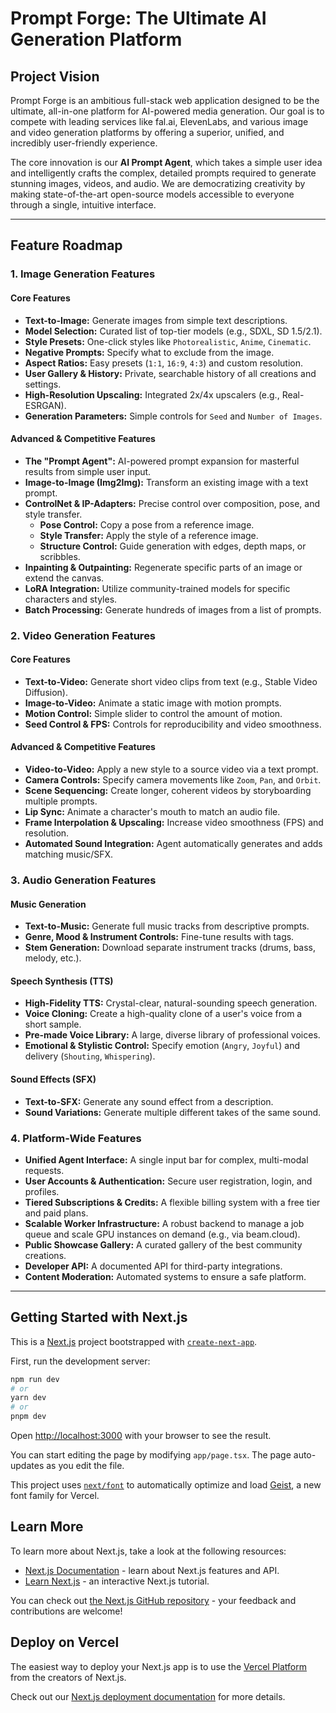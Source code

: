 # Prompt Forge: The Ultimate AI Generation Platform

## Project Vision

Prompt Forge is an ambitious full-stack web application designed to be the ultimate, all-in-one platform for AI-powered media generation. Our goal is to compete with leading services like fal.ai, ElevenLabs, and various image and video generation platforms by offering a superior, unified, and incredibly user-friendly experience.

The core innovation is our **AI Prompt Agent**, which takes a simple user idea and intelligently crafts the complex, detailed prompts required to generate stunning images, videos, and audio. We are democratizing creativity by making state-of-the-art open-source models accessible to everyone through a single, intuitive interface.

---

## Feature Roadmap

### 1. Image Generation Features

#### Core Features

- **Text-to-Image:** Generate images from simple text descriptions.
- **Model Selection:** Curated list of top-tier models (e.g., SDXL, SD 1.5/2.1).
- **Style Presets:** One-click styles like `Photorealistic`, `Anime`, `Cinematic`.
- **Negative Prompts:** Specify what to exclude from the image.
- **Aspect Ratios:** Easy presets (`1:1`, `16:9`, `4:3`) and custom resolution.
- **User Gallery & History:** Private, searchable history of all creations and settings.
- **High-Resolution Upscaling:** Integrated 2x/4x upscalers (e.g., Real-ESRGAN).
- **Generation Parameters:** Simple controls for `Seed` and `Number of Images`.

#### Advanced & Competitive Features

- **The "Prompt Agent":** AI-powered prompt expansion for masterful results from simple user input.
- **Image-to-Image (Img2Img):** Transform an existing image with a text prompt.
- **ControlNet & IP-Adapters:** Precise control over composition, pose, and style transfer.
  - **Pose Control:** Copy a pose from a reference image.
  - **Style Transfer:** Apply the style of a reference image.
  - **Structure Control:** Guide generation with edges, depth maps, or scribbles.
- **Inpainting & Outpainting:** Regenerate specific parts of an image or extend the canvas.
- **LoRA Integration:** Utilize community-trained models for specific characters and styles.
- **Batch Processing:** Generate hundreds of images from a list of prompts.

### 2. Video Generation Features

#### Core Features

- **Text-to-Video:** Generate short video clips from text (e.g., Stable Video Diffusion).
- **Image-to-Video:** Animate a static image with motion prompts.
- **Motion Control:** Simple slider to control the amount of motion.
- **Seed Control & FPS:** Controls for reproducibility and video smoothness.

#### Advanced & Competitive Features

- **Video-to-Video:** Apply a new style to a source video via a text prompt.
- **Camera Controls:** Specify camera movements like `Zoom`, `Pan`, and `Orbit`.
- **Scene Sequencing:** Create longer, coherent videos by storyboarding multiple prompts.
- **Lip Sync:** Animate a character's mouth to match an audio file.
- **Frame Interpolation & Upscaling:** Increase video smoothness (FPS) and resolution.
- **Automated Sound Integration:** Agent automatically generates and adds matching music/SFX.

### 3. Audio Generation Features

#### Music Generation

- **Text-to-Music:** Generate full music tracks from descriptive prompts.
- **Genre, Mood & Instrument Controls:** Fine-tune results with tags.
- **Stem Generation:** Download separate instrument tracks (drums, bass, melody, etc.).

#### Speech Synthesis (TTS)

- **High-Fidelity TTS:** Crystal-clear, natural-sounding speech generation.
- **Voice Cloning:** Create a high-quality clone of a user's voice from a short sample.
- **Pre-made Voice Library:** A large, diverse library of professional voices.
- **Emotional & Stylistic Control:** Specify emotion (`Angry`, `Joyful`) and delivery (`Shouting`, `Whispering`).

#### Sound Effects (SFX)

- **Text-to-SFX:** Generate any sound effect from a description.
- **Sound Variations:** Generate multiple different takes of the same sound.

### 4. Platform-Wide Features

- **Unified Agent Interface:** A single input bar for complex, multi-modal requests.
- **User Accounts & Authentication:** Secure user registration, login, and profiles.
- **Tiered Subscriptions & Credits:** A flexible billing system with a free tier and paid plans.
- **Scalable Worker Infrastructure:** A robust backend to manage a job queue and scale GPU instances on demand (e.g., via beam.cloud).
- **Public Showcase Gallery:** A curated gallery of the best community creations.
- **Developer API:** A documented API for third-party integrations.
- **Content Moderation:** Automated systems to ensure a safe platform.

---

## Getting Started with Next.js

This is a [Next.js](https://nextjs.org) project bootstrapped with [`create-next-app`](https://nextjs.org/docs/app/api-reference/cli/create-next-app).

First, run the development server:

```bash
npm run dev
# or
yarn dev
# or
pnpm dev
```

Open [http://localhost:3000](http://localhost:3000) with your browser to see the result.

You can start editing the page by modifying `app/page.tsx`. The page auto-updates as you edit the file.

This project uses [`next/font`](https://nextjs.org/docs/app/building-your-application/optimizing/fonts) to automatically optimize and load [Geist](https://vercel.com/font), a new font family for Vercel.

## Learn More

To learn more about Next.js, take a look at the following resources:

- [Next.js Documentation](https://nextjs.org/docs) - learn about Next.js features and API.
- [Learn Next.js](https://nextjs.org/learn) - an interactive Next.js tutorial.

You can check out [the Next.js GitHub repository](https://github.com/vercel/next.js) - your feedback and contributions are welcome!

## Deploy on Vercel

The easiest way to deploy your Next.js app is to use the [Vercel Platform](https://vercel.com/new?utm_medium=default-template&filter=next.js&utm_source=create-next-app&utm_campaign=create-next-app-readme) from the creators of Next.js.

Check out our [Next.js deployment documentation](https://nextjs.org/docs/app/building-your-application/deploying) for more details.
